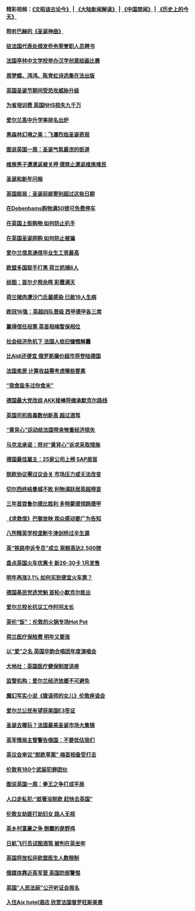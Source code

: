 #### 精彩视频：[《文昭谈古论今》](https://github.com/gfw-breaker/wenzhao/blob/master/README.md?t=12171231) | [《大陆新闻解读》](https://github.com/gfw-breaker/ntdtv-comedy/blob/master/README.md?t=12171231) | [《中国禁闻》](https://github.com/gfw-breaker/ntdtv-news/blob/master/README.md?t=12171231) | [《历史上的今天》](https://github.com/gfw-breaker/today-in-history/blob/master/README.md?t=12171231) 

#### [聆听巴赫的《圣诞神曲》](../pages/nsc974/n10910868.md?t=12171231) 

#### [驻法国代表处颁发侨务荣誉职人员聘书](../pages/nsc974/n10912829.md?t=12171231) 

#### [法国亭林中文学校举办汉字创意绘画比赛](../pages/nsc974/n10912809.md?t=12171231) 

#### [周梦蝶、鸿鸿、陈育虹诗选集在法出版](../pages/nsc974/n10912778.md?t=12171231) 

#### [英国圣诞节期间受恐攻威胁升级](../pages/nsc974/n10911486.md?t=12171231) 

#### [为省培训费  英国NHS损失九千万](../pages/nsc974/n10911478.md?t=12171231) 

#### [爱尔兰高中升学率排名出炉](../pages/nsc974/n10910761.md?t=12171231) 

#### [黑森林幻境之美：飞瀑烈焰圣诞奇观](../pages/nsc974/n10909442.md?t=12171231) 

#### [图说英国一周：圣诞气氛最浓的街道](../pages/nsc974/n10909173.md?t=12171231) 

#### [维族男子遭遣返被关押 德禁止遣返维族难民](../pages/nsc974/n10908943.md?t=12171231) 

#### [圣诞和新年问候](../pages/nsc974/n10909160.md?t=12171231) 

#### [英国邮局：圣诞前邮寄别超过这些日期](../pages/nsc974/n10909151.md?t=12171231) 

#### [在Debenhams购物满50镑可免费停车](../pages/nsc974/n10909136.md?t=12171231) 

#### [在英国上街购物 如何防止扒手](../pages/nsc974/n10909106.md?t=12171231) 

#### [在英国圣诞网购 如何防止被骗](../pages/nsc974/n10909085.md?t=12171231) 

#### [爱尔兰信息通信毕业生工资最高](../pages/nsc974/n10908531.md?t=12171231) 

#### [欧盟多国联手打黑 荷兰抓捕6人](../pages/nsc974/n10908389.md?t=12171231) 

#### [组图：首尔夕照余晖 彩霞满天](../pages/nsc974/n10908293.md?t=12171231) 

#### [荷兰猪肉遭沙门氏菌感染 已致19人生病](../pages/nsc974/n10908299.md?t=12171231) 

#### [欧冠16强：英超四队晋级 西甲德甲各三席](../pages/nsc974/n10907296.md?t=12171231) 

#### [赢得信任投票 英首相梅暂保相位](../pages/nsc974/n10907229.md?t=12171231) 

#### [社会经济危机下 法国人依旧慷慨解囊](../pages/nsc974/n10906090.md?t=12171231) 

#### [比Aldi还便宜 俄罗斯廉价超市将登陆德国](../pages/nsc974/n10905994.md?t=12171231) 

#### [法国卖房 计算收益需考虑哪些要素](../pages/nsc974/n10906125.md?t=12171231) 

#### [“我食盐多过你食米”](../pages/nsc974/n10905976.md?t=12171231) 

#### [德国最大党改组 AKK接棒将继承默克尔路线](../pages/nsc974/n10904680.md?t=12171231) 

#### [英国司机吸毒数创新高 超过酒驾](../pages/nsc974/n10904490.md?t=12171231) 

#### [“黄背心”运动给法国带来惨重经济损失](../pages/nsc974/n10904100.md?t=12171231) 

#### [马克龙承诺：将对“黄背心”诉求采取措施](../pages/nsc974/n10904057.md?t=12171231) 

#### [德国最佳雇主：25家公司上榜 SAP居首](../pages/nsc974/n10903789.md?t=12171231) 

#### [脱欧协议需过议会关 市场压力或无法改变](../pages/nsc974/n10901979.md?t=12171231) 

#### [切尔西终结曼城不败 利物浦跃居英超榜首](../pages/nsc974/n10900582.md?t=12171231) 

#### [三年首尝鲁尔德比胜利 多特蒙德领跑德甲](../pages/nsc974/n10900592.md?t=12171231) 

#### [《求救信》巴黎放映 观众感动要广为告知](../pages/nsc974/n10900019.md?t=12171231) 

#### [八所精英学校垄断牛津剑桥过半生源](../pages/nsc974/n10899861.md?t=12171231) 

#### [英“铁路申诉专员”成立 索赔高达2,500镑](../pages/nsc974/n10899001.md?t=12171231) 

#### [盘点英国火车优惠卡 新26-30卡 1月发售](../pages/nsc974/n10898992.md?t=12171231) 

#### [明年再涨3.1%   如何买到便宜火车票？](../pages/nsc974/n10898985.md?t=12171231) 

#### [德国基民党选党魁 首轮小默克尔胜出](../pages/nsc974/n10897678.md?t=12171231) 

#### [爱尔兰校长抗议工作时间太长](../pages/nsc974/n10897164.md?t=12171231) 

#### [英伦“饭”：伦敦的火锅专场Hot Pot](../pages/nsc974/n10897146.md?t=12171231) 

#### [荷兰医疗保险费 明年又要涨](../pages/nsc974/n10897113.md?t=12171231) 

#### [以“爱”之名 英国华韵合唱团年度演唱会](../pages/nsc974/n10897132.md?t=12171231) 

#### [大地社：英国医疗健保制度讲座](../pages/nsc974/n10897109.md?t=12171231) 

#### [监管机构：爱尔兰经济放缓不可避免](../pages/nsc974/n10897047.md?t=12171231) 

#### [魔幻写实小说《腹语师的女儿》伦敦座谈会](../pages/nsc974/n10897070.md?t=12171231) 

#### [爱尔兰公民有望获美国E3签证](../pages/nsc974/n10896956.md?t=12171231) 

#### [圣诞去哪玩？法国最美圣诞市场大集锦](../pages/nsc974/n10895365.md?t=12171231) 

#### [英军情局主管警告俄国：不要低估我们](../pages/nsc974/n10895238.md?t=12171231) 

#### [英议会审议“脱欧草案” 梅首相备受打击](../pages/nsc974/n10895260.md?t=12171231) 

#### [伦敦有180个武装犯罪团伙](../pages/nsc974/n10895487.md?t=12171231) 

#### [图说英国一周：拳王之争打成平局](../pages/nsc974/n10895330.md?t=12171231) 

#### [人口走私犯:“趁著没脱欧 赶快去英国”](../pages/nsc974/n10895316.md?t=12171231) 

#### [伦敦女劫匪打劫妇女 路人无视](../pages/nsc974/n10895309.md?t=12171231) 

#### [英乡村富豪之争  倒霉的是野鸡](../pages/nsc974/n10895305.md?t=12171231) 

#### [日航飞行员试图酒驾  被判在英坐牢](../pages/nsc974/n10895291.md?t=12171231) 

#### [英国将放松非欧盟医生人数限制](../pages/nsc974/n10895286.md?t=12171231) 

#### [俄媒体靠近英军营 英国防部警惕](../pages/nsc974/n10895265.md?t=12171231) 

#### [英国“人民法庭”公开听证会报名](../pages/nsc974/n10895219.md?t=12171231) 

#### [入住Aix hotel酒店 欣赏法国普罗旺斯美景](../pages/nsc974/n10894800.md?t=12171231) 

